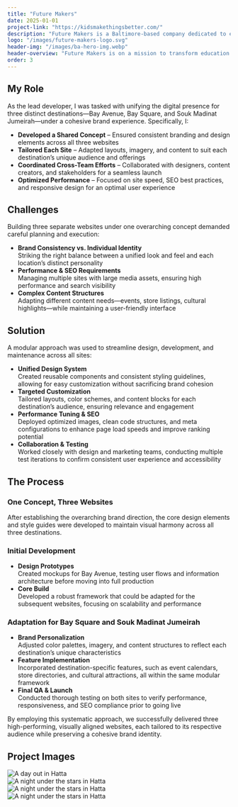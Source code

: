 ```yaml
---
title: "Future Makers"
date: 2025-01-01
project-link: "https://kidsmakethingsbetter.com/"
description: "Future Makers is a Baltimore-based company dedicated to empowering educators and students through hands-on learning and innovative teaching tools. This project involved creating a robust digital platform with a blog, a secure educators’ portal for members, and a custom Google Analytics dashboard to provide valuable insights into website performance and user engagement."
logo: "/images/future-makers-logo.svg"
header-img: "/images/ba-hero-img.webp"
header-overview: "Future Makers is on a mission to transform education through playful engineering and hands-on learning experiences. To support this mission, the website was enhanced with a dynamic blog to share educational resources, a membership-based educators’ portal for exclusive content, and a custom Google Analytics dashboard for actionable insights. These improvements ensure Future Makers can effectively connect with their audience, measure impact, and continue driving innovation in education."
order: 3
---
```


## My Role
As the lead developer, I was tasked with unifying the digital presence for three distinct destinations—Bay Avenue, Bay Square, and Souk Madinat Jumeirah—under a cohesive brand experience. Specifically, I:

- **Developed a Shared Concept** – Ensured consistent branding and design elements across all three websites  
- **Tailored Each Site** – Adapted layouts, imagery, and content to suit each destination’s unique audience and offerings  
- **Coordinated Cross-Team Efforts** – Collaborated with designers, content creators, and stakeholders for a seamless launch  
- **Optimized Performance** – Focused on site speed, SEO best practices, and responsive design for an optimal user experience  

## Challenges
Building three separate websites under one overarching concept demanded careful planning and execution:

- **Brand Consistency vs. Individual Identity**  
  Striking the right balance between a unified look and feel and each location’s distinct personality  
- **Performance & SEO Requirements**  
  Managing multiple sites with large media assets, ensuring high performance and search visibility  
- **Complex Content Structures**  
  Adapting different content needs—events, store listings, cultural highlights—while maintaining a user-friendly interface  

## Solution
A modular approach was used to streamline design, development, and maintenance across all sites:

- **Unified Design System**  
  Created reusable components and consistent styling guidelines, allowing for easy customization without sacrificing brand cohesion  
- **Targeted Customization**  
  Tailored layouts, color schemes, and content blocks for each destination’s audience, ensuring relevance and engagement  
- **Performance Tuning & SEO**  
  Deployed optimized images, clean code structures, and meta configurations to enhance page load speeds and improve ranking potential  
- **Collaboration & Testing**  
  Worked closely with design and marketing teams, conducting multiple test iterations to confirm consistent user experience and accessibility  

## The Process

### One Concept, Three Websites
After establishing the overarching brand direction, the core design elements and style guides were developed to maintain visual harmony across all three destinations.

### Initial Development
- **Design Prototypes**  
  Created mockups for Bay Avenue, testing user flows and information architecture before moving into full production  
- **Core Build**  
  Developed a robust framework that could be adapted for the subsequent websites, focusing on scalability and performance  

### Adaptation for Bay Square and Souk Madinat Jumeirah
- **Brand Personalization**  
  Adjusted color palettes, imagery, and content structures to reflect each destination’s unique characteristics  
- **Feature Implementation**  
  Incorporated destination-specific features, such as event calendars, store directories, and cultural attractions, all within the same modular framework  
- **Final QA & Launch**  
  Conducted thorough testing on both sites to verify performance, responsiveness, and SEO compliance prior to going live  

By employing this systematic approach, we successfully delivered three high-performing, visually aligned websites, each tailored to its respective audience while preserving a cohesive brand identity.

## Project Images
<section class="py-12 px-[5%]">
  <div class="mx-auto">
    <div class="grid grid-cols-1 md:grid-cols-2 gap-4 w-full items-start">
      <!-- Image 1 -->
      <div class="w-full">
        <img
          src="/images/bay-avenue-final.webp"
          alt="A day out in Hatta"
          class="w-full h-auto object-contain shadow-lg"
        />
      </div>
      <!-- Image 2 -->
      <div class="w-full">
        <img
          src="/images/bay-square-final.webp"
          alt="A night under the stars in Hatta"
          class="w-full h-auto object-contain shadow-lg"
        />
      </div>
      <!-- Image 3 -->
      <div class="w-full">
        <img
          src="/images/souq-jumeirah-final.webp"
          alt="A night under the stars in Hatta"
          class="w-full h-auto object-contain shadow-lg"
        />
      </div>
      <!-- Image 4 -->
      <div class="w-full">
        <img
          src="/images/ba-directory.png"
          alt="A night under the stars in Hatta"
          class="w-full h-auto object-contain shadow-lg"
        />
      </div>
    </div>
  </div>
</section>